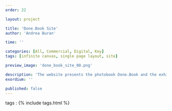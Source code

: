 ```yaml
---
order: 22

layout: project

title: 'Done.Book Site'
author: 'Andrea Buran'

time: ''

categories: [All, Commercial, Digital, Key]
tags: [infinite canvas, single page layout, site]

preview_image: 'done_book_site_00.png'

description: 'The website presents the photobook Done.Book and the exhibition of the same name held in the British Pavilion during the Venice Architecture Biennale 2010.'
exordium: ''

published: false
---
```


tags
: {% include tags.html %}
